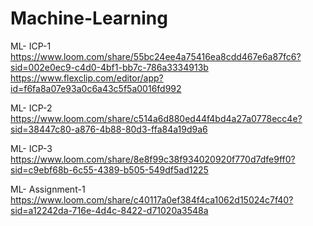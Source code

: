 # Machine-Learning
ML- ICP-1
https://www.loom.com/share/55bc24ee4a75416ea8cdd467e6a87fc6?sid=002e0ec9-c4d0-4bf1-bb7c-786a3334913b
https://www.flexclip.com/editor/app?id=f6fa8a07e93a0c6a43c5f5a0016fd992

ML- ICP-2
https://www.loom.com/share/c514a6d880ed44f4bd4a27a0778ecc4e?sid=38447c80-a876-4b88-80d3-ffa84a19d9a6

ML- ICP-3
https://www.loom.com/share/8e8f99c38f934020920f770d7dfe9ff0?sid=c9ebf68b-6c55-4389-b505-549df5ad1225

ML- Assignment-1
https://www.loom.com/share/c40117a0ef384f4ca1062d15024c7f40?sid=a12242da-716e-4d4c-8422-d71020a3548a
